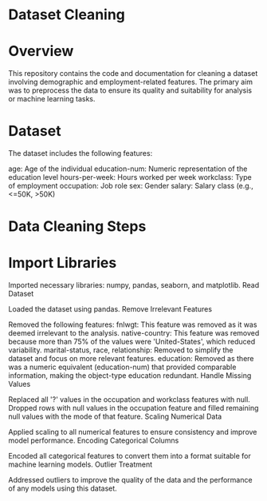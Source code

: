 # Dataset Cleaning


# Overview
This repository contains the code and documentation for cleaning a dataset involving demographic and employment-related features. The primary aim was to preprocess the data to ensure its quality and suitability for analysis or machine learning tasks.

# Dataset<br>
The dataset includes the following features:

age: Age of the individual
education-num: Numeric representation of the education level
hours-per-week: Hours worked per week
workclass: Type of employment
occupation: Job role
sex: Gender
salary: Salary class (e.g., <=50K, >50K)


# Data Cleaning Steps <br>
# Import Libraries

Imported necessary libraries: numpy, pandas, seaborn, and matplotlib.
Read Dataset

Loaded the dataset using pandas.
Remove Irrelevant Features

Removed the following features:
fnlwgt: This feature was removed as it was deemed irrelevant to the analysis.
native-country: This feature was removed because more than 75% of the values were 'United-States', which reduced variability.
marital-status, race, relationship: Removed to simplify the dataset and focus on more relevant features.
education: Removed as there was a numeric equivalent (education-num) that provided comparable information, making the object-type education redundant.
Handle Missing Values

Replaced all '?' values in the occupation and workclass features with null.
Dropped rows with null values in the occupation feature and filled remaining null values with the mode of that feature.
Scaling Numerical Data

Applied scaling to all numerical features to ensure consistency and improve model performance.
Encoding Categorical Columns

Encoded all categorical features to convert them into a format suitable for machine learning models.
Outlier Treatment

Addressed outliers to improve the quality of the data and the performance of any models using this dataset.
